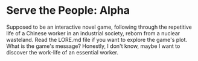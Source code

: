 # Serve the People: Alpha
Supposed to be an interactive novel game, following through the repetitive life of a Chinese worker in an industrial society, reborn from a nuclear wasteland.
Read the LORE.md file if you want to explore the game's plot.
What is the game's message? Honestly, I don't know, maybe I want to discover the work-life of an essential worker.
